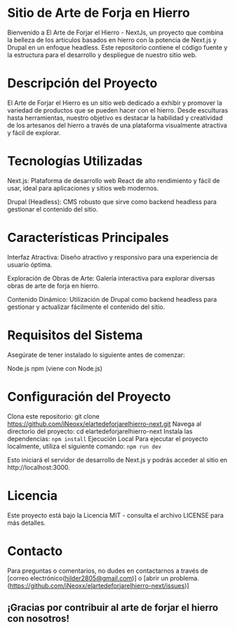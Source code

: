 # Sitio de Arte de Forja en Hierro
Bienvenido a El Arte de Forjar el Hierro - NextJs, un proyecto que combina la belleza de los articulos basados en hierro con la potencia de Next.js y Drupal en un enfoque headless. Este repositorio contiene el código fuente y la estructura para el desarrollo y despliegue de nuestro sitio web.

# Descripción del Proyecto
El Arte de Forjar el Hierro es un sitio web dedicado a exhibir y promover la variedad de productos que se pueden hacer con el hierro. Desde esculturas hasta herramientas, nuestro objetivo es destacar la habilidad y creatividad de los artesanos del hierro a través de una plataforma visualmente atractiva y fácil de explorar.

# Tecnologías Utilizadas
Next.js: Plataforma de desarrollo web React de alto rendimiento y fácil de usar, ideal para aplicaciones y sitios web modernos.

Drupal (Headless): CMS robusto que sirve como backend headless para gestionar el contenido del sitio.

# Características Principales
Interfaz Atractiva: Diseño atractivo y responsivo para una experiencia de usuario óptima.

Exploración de Obras de Arte: Galería interactiva para explorar diversas obras de arte de forja en hierro.

Contenido Dinámico: Utilización de Drupal como backend headless para gestionar y actualizar fácilmente el contenido del sitio.

# Requisitos del Sistema
Asegúrate de tener instalado lo siguiente antes de comenzar:

Node.js
npm (viene con Node.js)

# Configuración del Proyecto
Clona este repositorio: git clone https://github.com/iNeoxx/elartedeforjarelhierro-next.git
Navega al directorio del proyecto: cd elartedeforjarelhierro-next
Instala las dependencias: 
`npm install`
Ejecución Local
Para ejecutar el proyecto localmente, utiliza el siguiente comando:
`npm run dev`

Esto iniciará el servidor de desarrollo de Next.js y podrás acceder al sitio en http://localhost:3000.

# Licencia
Este proyecto está bajo la Licencia MIT - consulta el archivo LICENSE para más detalles.

# Contacto
Para preguntas o comentarios, no dudes en contactarnos a través de [correo electrónico(hilder2805@gmail.com)] o [abrir un problema.(https://github.com/iNeoxx/elartedeforjarelhierro-next/issues)]

## ¡Gracias por contribuir al arte de forjar el hierro con nosotros!